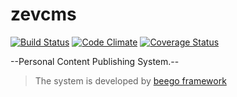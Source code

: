 # zevcms

[![Build Status](https://travis-ci.org/whitequark/ast.svg?branch=master)](https://travis-ci.org/whitequark/ast)
[![Code Climate](https://codeclimate.com/github/whitequark/ast.svg)](https://codeclimate.com/github/whitequark/ast)
[![Coverage Status](https://coveralls.io/repos/whitequark/ast/badge.svg?branch=master)](https://coveralls.io/r/whitequark/ast)

--Personal Content Publishing System.--

> The system is developed by [beego framework](https://beego.me)
